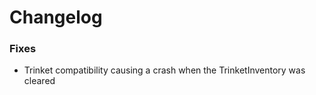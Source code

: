 # Changelog

### Fixes
- Trinket compatibility causing a crash when the TrinketInventory was cleared
